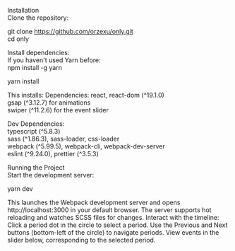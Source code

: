 Installation<br/>
Clone the repository:

git clone https://github.com/orzexu/only.git<br/>
cd only<br/>


Install dependencies:<br/>
If you haven't used Yarn before:<br/>
npm install -g yarn

yarn install


This installs:
Dependencies:
react, react-dom (^19.1.0)<br/>
gsap (^3.12.7) for animations<br/>
swiper (^11.2.6) for the event slider<br/>

Dev Dependencies:<br/>
typescript (^5.8.3)<br/>
sass (^1.86.3), sass-loader, css-loader<br/>
webpack (^5.99.5), webpack-cli, webpack-dev-server<br/>
eslint (^9.24.0), prettier (^3.5.3)<br/>


Running the Project<br/>
Start the development server:<br/>

yarn dev

This launches the Webpack development server and opens http://localhost:3000 in your default browser. The server supports hot reloading and watches SCSS files for changes.
Interact with the timeline:
Click a period dot in the circle to select a period.
Use the Previous and Next buttons (bottom-left of the circle) to navigate periods.
View events in the slider below, corresponding to the selected period.

